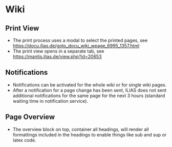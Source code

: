 # Wiki

## Print View

- The print process uses a modal to select the printed pages, see https://docu.ilias.de/goto_docu_wiki_wpage_6995_1357.html
- The print view opens in a separate tab, see https://mantis.ilias.de/view.php?id=20653

## Notifications

- Notifications can be activated for the whole wiki or for single wiki pages.
- After a notification for a page change has been sent, ILIAS does not sent additional notifications for the same page for the next 3 hours (standard waiting time in notification service).

## Page Overview

- The overview block on top, container all headings, will render all formattings included in the headings to enable things like sub and sup or latex code.